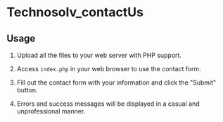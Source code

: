 # Technosolv_contactUs
## Usage

1. Upload all the files to your web server with PHP support.

2. Access `index.php` in your web browser to use the contact form.

3. Fill out the contact form with your information and click the "Submit" button.

4. Errors and success messages will be displayed in a casual and unprofessional manner.
